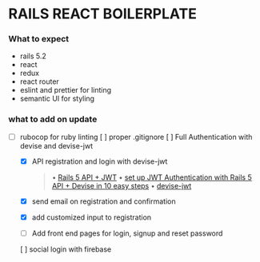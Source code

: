 # RAILS REACT BOILERPLATE

### What to expect
 -  rails 5.2
 - react 
 - redux
 - react router
 - eslint and prettier for linting
 - semantic UI for styling 

 ### what to add on update
  - [ ] rubocop for ruby linting
    [ ] proper .gitignore
    [ ] Full Authentication with devise and devise-jwt
     - [x] API registration and login with devise-jwt
          > • [Rails 5 API + JWT](https://medium.com/@mazik.wyry/rails-5-api-jwt-setup-in-minutes-using-devise-71670fd4ed03)
          • [set up JWT Authentication with Rails 5 API + Devise in 10 easy steps](https://medium.com/@nandhae/2019-how-i-set-up-authentication-with-jwt-in-just-a-few-lines-of-code-with-rails-5-api-devise-9db7d3cee2c0)
          • [devise-jwt](https://github.com/waiting-for-dev/devise-jwt)
    
      - [x] send email on registration and confirmation
      - [x] add customized input to registration
      - [ ] Add front end pages for login, signup and reset     password

    [ ] social login with firebase
  


